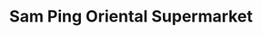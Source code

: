 ---
title: "Sam Ping Oriental Supermarket"
url: /cambridge/sam-ping-oriental-supermarket/
shop: deli
---